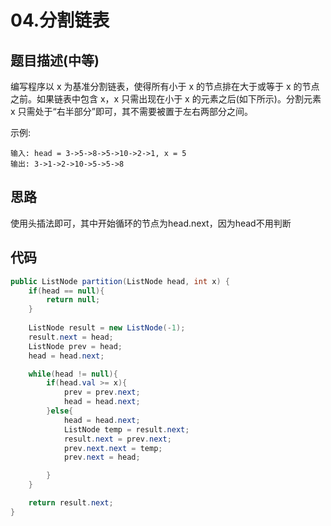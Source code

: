 # 04.分割链表

## 题目描述(中等)

编写程序以 x 为基准分割链表，使得所有小于 x 的节点排在大于或等于 x 的节点之前。如果链表中包含 x，x 只需出现在小于 x 的元素之后(如下所示)。分割元素 x 只需处于“右半部分”即可，其不需要被置于左右两部分之间。

示例:

```text
输入: head = 3->5->8->5->10->2->1, x = 5
输出: 3->1->2->10->5->5->8
```

## 思路

使用头插法即可，其中开始循环的节点为head.next，因为head不用判断

## 代码

```java
public ListNode partition(ListNode head, int x) {
    if(head == null){
        return null;
    }
  
    ListNode result = new ListNode(-1);
    result.next = head;
    ListNode prev = head;
    head = head.next;

    while(head != null){
        if(head.val >= x){
            prev = prev.next;
            head = head.next;
        }else{
            head = head.next;
            ListNode temp = result.next;
            result.next = prev.next;
            prev.next.next = temp;
            prev.next = head;

        }
    }

    return result.next;
}
```
